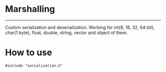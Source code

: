 # Marshalling
------------------------

Custom serialization and deserialization. Working for int(8, 16, 32, 64 bit), char(1 byte), float, double, string, vector and object of them.

# How to use

`#include "serialization.h"`

